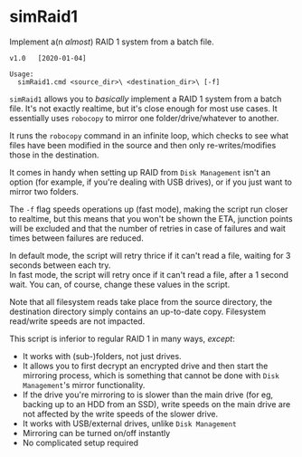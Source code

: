 # simRaid1
Implement a(n _almost_) RAID 1 system from a batch file.

`v1.0   [2020-01-04]`

```
Usage:
  simRaid1.cmd <source_dir>\ <destination_dir>\ [-f]
```

`simRaid1` allows you to _basically_ implement a RAID 1 system from a batch file. It's not exactly realtime,
but it's close enough for most use cases. It essentially uses `robocopy` to mirror one folder/drive/whatever to another. 

It runs the `robocopy` command in an infinite loop, which checks to see what files have been modified in the source and then only re-writes/modifies those in the destination.

It comes in handy when setting up RAID from `Disk Management` isn't an option (for example, if you're dealing with USB drives), or if you just want to mirror two folders.

The `-f` flag speeds operations up (fast mode), making the script run closer to realtime, but this means that you won't be shown the ETA, junction points will be excluded and that the number of retries in case of failures and wait times between failures are reduced.

In default mode, the script will retry thrice if it can't read a file, waiting for 3 seconds between each try.  
In fast mode, the script will retry once if it can't read a file, after a 1 second wait. 
You can, of course, change these values in the script.

Note that all filesystem reads take place from the source directory, the destination directory simply contains an up-to-date copy. Filesystem read/write speeds are not impacted.

This script is inferior to regular RAID 1 in many ways, _except_:

 - It works with (sub-)folders, not just drives.  
 - It allows you to first decrypt an encrypted drive and then start the mirroring process, which is something that cannot be done with `Disk Management`'s mirror functionality.  
 - If the drive you're mirroring to is slower than the main drive (for eg, backing up to an HDD from an SSD), write speeds on the main drive are not affected by the write speeds of the slower drive.  
 - It works with USB/external drives, unlike `Disk Management`
 - Mirroring can be turned on/off instantly
 - No complicated setup required
 

